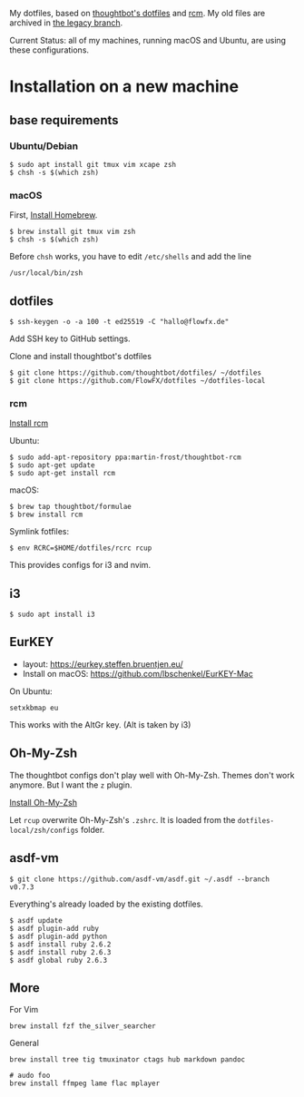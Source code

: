 My dotfiles, based on [thoughtbot's
dotfiles](https://github.com/thoughtbot/dotfiles/) and
[rcm](https://github.com/thoughtbot/rcm). My old files
are archived in [the legacy
branch](https://github.com/FlowFX/dotfiles/tree/legacy).

Current Status: all of my machines, running macOS and Ubuntu, are using these
configurations.

# Installation on a new machine

## base requirements

### Ubuntu/Debian

```shell
$ sudo apt install git tmux vim xcape zsh
$ chsh -s $(which zsh)
```

### macOS

First, [Install Homebrew](https://brew.sh/).

```shell
$ brew install git tmux vim zsh
$ chsh -s $(which zsh)
```

Before `chsh` works, you have to edit `/etc/shells` and add the line

```
/usr/local/bin/zsh
```

## dotfiles

```
$ ssh-keygen -o -a 100 -t ed25519 -C "hallo@flowfx.de"
```

Add SSH key to GitHub settings.

Clone and install thoughtbot's dotfiles

```
$ git clone https://github.com/thoughtbot/dotfiles/ ~/dotfiles
$ git clone https://github.com/FlowFX/dotfiles ~/dotfiles-local
```

### rcm
[Install rcm](https://github.com/thoughtbot/rcm#installation)

Ubuntu:
```
$ sudo add-apt-repository ppa:martin-frost/thoughtbot-rcm
$ sudo apt-get update
$ sudo apt-get install rcm
```

macOS:
```
$ brew tap thoughtbot/formulae
$ brew install rcm
```

Symlink fotfiles:
```
$ env RCRC=$HOME/dotfiles/rcrc rcup
```

This provides configs for i3 and nvim.

## i3
```
$ sudo apt install i3
```

## EurKEY
- layout: https://eurkey.steffen.bruentjen.eu/
- Install on macOS: https://github.com/lbschenkel/EurKEY-Mac

On Ubuntu:

```
setxkbmap eu
```

This works with the AltGr key. (Alt is taken by i3)

## Oh-My-Zsh
The thoughtbot configs don't play well with Oh-My-Zsh. Themes don't work anymore. But I want the `z` plugin.

[Install Oh-My-Zsh](https://ohmyz.sh/)

Let `rcup` overwrite Oh-My-Zsh's `.zshrc`. It is loaded from the
`dotfiles-local/zsh/configs` folder.


## asdf-vm

```
$ git clone https://github.com/asdf-vm/asdf.git ~/.asdf --branch v0.7.3
```

Everything's already loaded by the existing dotfiles.

```
$ asdf update
$ asdf plugin-add ruby
$ asdf plugin-add python
$ asdf install ruby 2.6.2
$ asdf install ruby 2.6.3
$ asdf global ruby 2.6.3
```

## More

For Vim
```
brew install fzf the_silver_searcher
```

General
```
brew install tree tig tmuxinator ctags hub markdown pandoc

# audo foo
brew install ffmpeg lame flac mplayer
```
